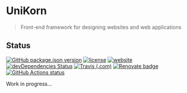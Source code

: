 # UniKorn

> Front-end framework for designing websites and web applications

## Status

[![GitHub package.json version](https://img.shields.io/github/package-json/v/adorade/unikorn.svg?color=green&logo=github)](https://github.com/adorade/unikorn/blob/main/package.json)
[![license](https://img.shields.io/github/license/adorade/unikorn.svg)](https://mit-license.org)
[![website](https://img.shields.io/website/https/uni.adorade.ro.svg?logo=google-chrome)](https://uni.adorade.ro/)
[![devDependencies Status](https://img.shields.io/david/dev/adorade/unikorn.svg)](https://david-dm.org/adorade/unikorn?type=dev)
[![Travis (.com)](https://img.shields.io/travis/com/adorade/unikorn?logo=travis)](https://travis-ci.com/adorade/unikorn)
[![Renovate badge](https://badges.renovateapi.com/github/adorade/uni-blocks)](https://renovateapp.com)
[![GitHub Actions status](https://github.com/adorade/unikorn/workflows/Node%20CI/badge.svg)](https://github.com/adorade/unikorn/actions)

Work in progress...
